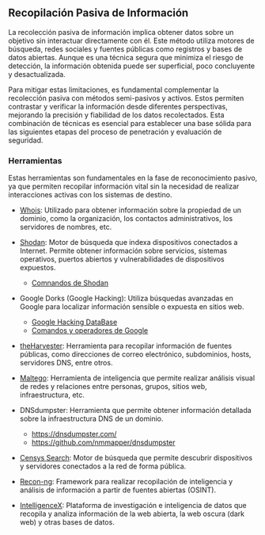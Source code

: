 ## Recopilación Pasiva de Información


La recolección pasiva de información implica obtener datos sobre un objetivo sin interactuar directamente con él. Este método utiliza motores de búsqueda, redes sociales y fuentes públicas como registros y bases de datos abiertas. Aunque es una técnica segura que minimiza el riesgo de detección, la información obtenida puede ser superficial, poco concluyente y desactualizada.

Para mitigar estas limitaciones, es fundamental complementar la recolección pasiva con métodos semi-pasivos y activos. Estos permiten contrastar y verificar la información desde diferentes perspectivas, mejorando la precisión y fiabilidad de los datos recolectados. Esta combinación de técnicas es esencial para establecer una base sólida para las siguientes etapas del proceso de penetración y evaluación de seguridad.

### Herramientas 
Estas herramientas son fundamentales en la fase de reconocimiento pasivo, ya que permiten recopilar información vital sin la necesidad de realizar interacciones activas con los sistemas de destino.

- [Whois](https://who.is/): Utilizado para obtener información sobre la propiedad de un dominio, como la organización, los contactos administrativos, los servidores de nombres, etc.

- [Shodan](https://www.shodan.io/): Motor de búsqueda que indexa dispositivos conectados a Internet. Permite obtener información sobre servicios, sistemas operativos, puertos abiertos y vulnerabilidades de dispositivos expuestos.

  * [Comnandos de Shodan](comando_shodan.md)

- Google Dorks (Google Hacking): Utiliza búsquedas avanzadas en Google para localizar información sensible o expuesta en sitios web.
   * [Google Hacking DataBase](https://www.exploit-db.com/google-hacking-database)
   * [Comandos y operadores de Google](comandos_google.md)

- [theHarvester](https://github.com/laramies/theHarvester): Herramienta para recopilar información de fuentes públicas, como direcciones de correo electrónico, subdominios, hosts, servidores DNS, entre otros.

- [Maltego](https://www.maltego.com/): Herramienta de inteligencia que permite realizar análisis visual de redes y relaciones entre personas, grupos, sitios web, infraestructura, etc.

- DNSdumpster: Herramienta que permite obtener información detallada sobre la infraestructura DNS de un dominio.
   * https://dnsdumpster.com/
   * https://github.com/nmmapper/dnsdumpster

- [Censys Search](https://search.censys.io/): Motor de búsqueda que permite descubrir dispositivos y servidores conectados a la red de forma pública.

- [Recon-ng](https://github.com/lanmaster53/recon-ng): Framework para realizar recopilación de inteligencia y análisis de información a partir de fuentes abiertas (OSINT).

- [IntelligenceX](https://intelx.io/tools): Plataforma de investigación e inteligencia de datos que recopila y analiza información de la web abierta, la web oscura (dark web) y otras bases de datos.
  
  







